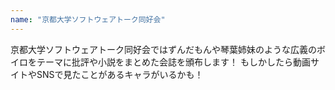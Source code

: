 ```yaml
---
name: "京都大学ソフトウェアトーク同好会"
---
```

京都大学ソフトウェアトーク同好会ではずんだもんや琴葉姉妹のような広義のボイロをテーマに批評や小説をまとめた会誌を頒布します！
もしかしたら動画サイトやSNSで見たことがあるキャラがいるかも！
